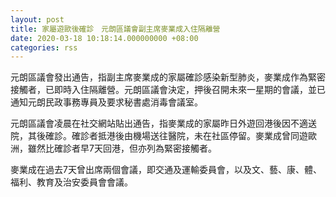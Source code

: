 ```yaml
---
layout: post
title: 家屬遊歐後確診　元朗區議會副主席麥業成入住隔離營
date: 2020-03-18 10:18:14.000000000 +08:00
categories: rss
---
```


元朗區議會發出通告，指副主席麥業成的家屬確診感染新型肺炎，麥業成作為緊密接觸者，已即時入住隔離營。元朗區議會決定，押後召開未來一星期的會議，並已通知元朗民政事務專員及要求秘書處消毒會議室。

元朗區議會凌晨在社交網站貼出通告，指麥業成的家屬昨日外遊回港後因不適送院，其後確診。確診者抵港後由機場送往醫院，未在社區停留。麥業成曾同遊歐洲，雖然比確診者早7天回港，但亦列為緊密接觸者。

麥業成在過去7天曾出席兩個會議，即交通及運輸委員會，以及文、藝、康、體、福利、教育及治安委員會會議。
